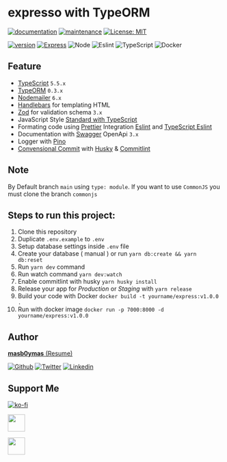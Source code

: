 # expresso with TypeORM

[![documentation](https://img.shields.io/badge/Documentation-yes-brightgreen.svg)](https://github.com/masb0ymas/expresso-typeorm#readme)
[![maintenance](https://img.shields.io/badge/Maintained%3F-yes-green.svg)](https://github.com/masb0ymas/expresso-typeorm/graphs/commit-activity)
[![License: MIT](https://img.shields.io/badge/License-MIT-yellow.svg)](https://github.com/masb0ymas/expresso-typeorm/blob/master/LICENSE.md)

[![version](https://img.shields.io/badge/Version-4.5.1-blue.svg?cacheSeconds=2592000)](https://github.com/masb0ymas/expresso-typeorm/releases/tag/v4.5.1)
[![Express](https://img.shields.io/badge/Express-4.19.2-informational?logo=express&color=22272E)](https://expressjs.com/)
![Node](https://badges.aleen42.com/src/node.svg)
![Eslint](https://badges.aleen42.com/src/eslint.svg)
![TypeScript](https://badges.aleen42.com/src/typescript.svg)
![Docker](https://badges.aleen42.com/src/docker.svg)

## Feature

- [TypeScript](https://github.com/microsoft/TypeScript) `5.5.x`
- [TypeORM](https://github.com/typeorm/typeorm) `0.3.x`
- [Nodemailer](https://github.com/nodemailer/nodemailer) `6.x`
- [Handlebars](https://github.com/wycats/handlebars.js) for templating HTML
- [Zod](https://github.com/colinhacks/zod) for validation schema `3.x`
- JavaScript Style [Standard with TypeScript](https://github.com/standard/eslint-config-standard-with-typescript)
- Formating code using [Prettier](https://github.com/prettier/prettier) Integration [Eslint](https://github.com/prettier/eslint-config-prettier) and [TypeScript Eslint](https://github.com/typescript-eslint/typescript-eslint#readme)
- Documentation with [Swagger](https://github.com/swagger-api/swagger-ui) OpenApi `3.x`
- Logger with [Pino](https://github.com/pinojs/pino)
- [Convensional Commit](https://www.conventionalcommits.org/en/v1.0.0/) with [Husky](https://github.com/typicode/husky) & [Commitlint](https://github.com/conventional-changelog/commitlint)

## Note

By Default branch `main` using `type: module`. If you want to use `CommonJS` you must clone the branch `commonjs`

## Steps to run this project:

1. Clone this repository
2. Duplicate `.env.example` to `.env`
3. Setup database settings inside `.env` file
4. Create your database ( manual ) or run `yarn db:create && yarn db:reset`
5. Run `yarn dev` command
6. Run watch command `yarn dev:watch`
7. Enable commitlint with husky `yarn husky install`
8. Release your app for *Production* or *Staging* with `yarn release`
9. Build your code with Docker `docker build -t yourname/express:v1.0.0 .`
10. Run with docker image `docker run -p 7000:8000 -d yourname/express:v1.0.0`

## Author

[**masb0ymas** (Resume)](https://resume.masb0ymas.com)

[![Github](https://badges.aleen42.com/src/github.svg)](https://github.com/masb0ymas)
[![Twitter](https://badges.aleen42.com/src/twitter.svg)](https://twitter.com/masb0ymas)
[![Linkedin](https://img.shields.io/badge/Linkedin-Informational?logo=linkedin&color=0A66C2&logoColor=white)](https://www.linkedin.com/in/masb0ymas)

## Support Me

[![ko-fi](https://ko-fi.com/img/githubbutton_sm.svg)](https://ko-fi.com/I2I03MVAI)

[<img height="40" src="https://trakteer.id/images/mix/navbar-logo-lite.png">](https://trakteer.id/masb0ymas)

[<img height="40" src="https://upload.wikimedia.org/wikipedia/commons/thumb/b/b5/PayPal.svg/1280px-PayPal.svg.png">](https://www.paypal.com/paypalme/masb0ymas)
